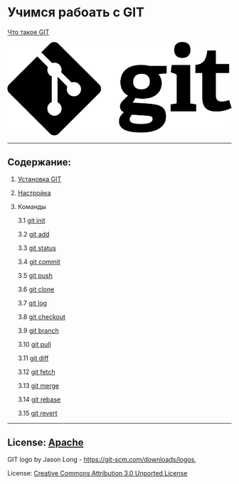 # Учимся рабоать с GIT
[Что такое GIT](about%20GIT.md)


![logo](./logo/Git-Logo-Black.png)

---

## Содержание:

1. [Установка GIT](./Download%20&%20setting%20up/Download%20GIT.md)
2. [Настройка](./Download%20&%20setting%20up/setting%20up.md)
3.  Команды

    3.1 [git init](./GIT%20Commands/init.md)

    3.2 [git add](./GIT%20Commands/add.md)

    3.3 [git status](./GIT%20Commands/status.md)

    3.4 [git commit](./GIT%20Commands/commit.md)

    3.5 [git push](./GIT%20Commands/push.md)

    3.6 [git clone](./GIT%20Commands/clone.md)

    3.7 [git log](./GIT%20Commands/log.md)

    3.8 [git checkout](./GIT%20Commands/checkout.md)

    3.9 [git branch](./GIT%20Commands/branch.md)

    3.10 [git pull](./GIT%20Commands/pull.md)

    3.11 [git diff](./GIT%20Commands/diff.md)

    3.12 [git fetch](./GIT%20Commands/fetch.md)

    3.13 [git merge](./GIT%20Commands/merge.md)

    3.14 [git rebase](./GIT%20Commands/rebase.md)

    3.15 [git revert](./GIT%20Commands/revert.md)






---
License: [Apache](license.md)
---

GIT logo by Jason Long - https://git-scm.com/downloads/logos, 

License: [Creative Commons Attribution 3.0 Unported License](https://creativecommons.org/licenses/by/3.0/)
